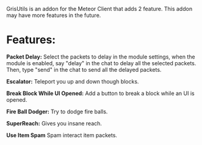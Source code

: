 GrisUtils is an addon for the Meteor Client that adds 2 feature.
This addon may have more features in the future.

# Features:

   **Packet Delay:**
        Select the packets to delay in the module settings, when the module is enabled, say "delay" in the chat to delay all the selected packets.
        Then, type "send" in the chat to send all the delayed packets.
    
   **Escalator:**
        Teleport you up and down though blocks.

   **Break Block While UI Opened:**
        Add a button to break a block while an UI is opened.
        
   **Fire Ball Dodger:**
        Try to dodge fire balls.
    
   **SuperReach:**
        Gives you insane reach.

   **Use Item Spam**
        Spam interact item packets.
    
